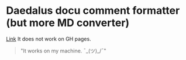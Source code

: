 # Daedalus docu comment formatter (but more MD converter)
[Link](https://auronen.github.io/daedalus-docu-comment-formatter/)
It does not work on GH pages.
> "It works on my machine. ¯\_(ツ)_/¯"
